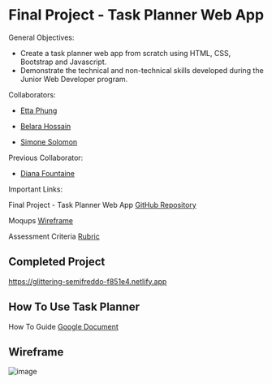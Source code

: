 # Final Project - Task Planner Web App 

General Objectives:

+ Create a task planner web app from scratch using HTML, CSS, Bootstrap and Javascript.
+ Demonstrate the technical and non-technical skills developed during the Junior Web Developer program.

Collaborators:

+ [Etta Phung](https://github.com/EttaPhung)

+ [Belara Hossain](https://github.com/Belara317)

+ [Simone Solomon](https://github.com/Miss-Solomon)

Previous Collaborator:

+ [Diana Fountaine](https://github.com/dianafountaine)


Important Links:

Final Project - Task Planner Web App [GitHub Repository](https://github.com/GenUSA-Learners/jwd-final-project)

Moqups [Wireframe](https://app.moqups.com/QZt6Mwgr3eqnjAnnn2MkASAnZilW5Sgn/view/page/ad0fc2031)

Assessment Criteria [Rubric](https://docs.google.com/spreadsheets/d/1pKK9KCnpraEcL7FQjxeMVeDWfjbypYRcSrXCyAVPtHo/edit?usp=sharing)

## Completed Project
https://glittering-semifreddo-f851e4.netlify.app

## How To Use Task Planner
How To Guide [Google Document](https://docs.google.com/document/d/1kY5CCSmVZg6cGwRgI0PLSQa41CMgQ9iW9ZUKAYQXfYs/edit?usp=sharing)

## Wireframe

![image](https://user-images.githubusercontent.com/99515145/206790376-991ca192-2082-4f56-ac2c-56a693ee3a20.png)



